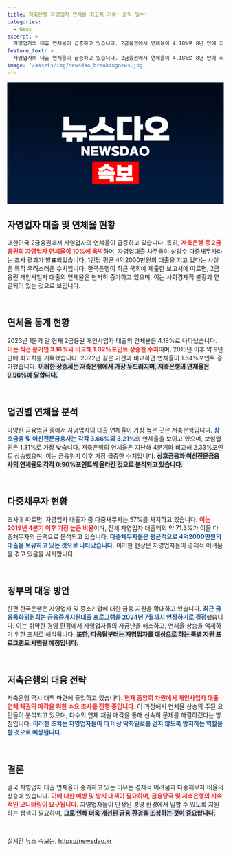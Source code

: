 ```yaml
---
title: 저축은행 자영업자 연체율 최고치 기록! 클릭 필수!
categories:
  - News
excerpt: >
  자영업자의 대출 연체율이 급증하고 있습니다. 2금융권에서 연체율이 4.18%로 8년 만에 최고치를 기록했으며, 대출자의 57%가 다중채무자입니다. 평균 대출금액은 4.2억 원으로, 자영업자들의 경제적 어려움이 심화되고 있습니다. 정부의 금융 지원 연장에도 불구하고 상황은 더욱 악화되고 있습니다.
feature_text: >
  자영업자의 대출 연체율이 급증하고 있습니다. 2금융권에서 연체율이 4.18%로 8년 만에 최고치를 기록했으며, 대출자의 57%가 다중채무자입니다. 평균 대출금액은 4.2억 원으로, 자영업자들의 경제적 어려움이 심화되고 있습니다. 정부의 금융 지원 연장에도 불구하고 상황은 더욱 악화되고 있습니다.
image: '/assets/img/newsdao_breakingnews.jpg'
---
```


<p><img src="/assets/img/newsdao_breakingnews.jpg" alt="cryptoinkorea 속보" /></p>

<h2 data-ke-size="size26">자영업자 대출 및 연체율 현황</h2>

<p data-ke-size="size16">대한민국 2금융권에서 자영업자의 연체율이 급증하고 있습니다. 특히, <b><span style="color: #ee2323;">저축은행 등 2금융권의 자영업자 연체율이 10%에 육박</span></b>하며, 자영업대출 차주들이 상당수 다중채무자라는 조사 결과가 발표되었습니다. 1인당 평균 4억2000만원의 대출을 지고 있다는 사실은 특히 우려스러운 수치입니다. 한국은행이 최근 국회에 제출한 보고서에 따르면, 2금융권 개인사업자 대출의 연체율은 현저히 증가하고 있으며, 이는 사회경제적 불황과 연결되어 있는 것으로 보입니다. </p>

<p data-ke-size="size16">&nbsp;</p>

<h2 data-ke-size="size26">연체율 통계 현황</h2>

<p data-ke-size="size16">2023년 1분기 말 현재 2금융권 개인사업자 대출의 연체율은 4.18%로 나타났습니다. <b><span style="color: #ee2323;">이는 직전 분기인 3.16%와 비교해 1.02%포인트 상승한 수치</span></b>이며, 2015년 이후 약 9년 만에 최고치를 기록했습니다. 2022년 같은 기간과 비교하면 연체율이 1.64%포인트 증가했습니다. <b><span style="background-color: #21538527;">이러한 상승세는 저축은행에서 가장 두드러지며, 저축은행의 연체율은 9.96%에 달합니다.</span></b></p>

<p data-ke-size="size16">&nbsp;</p>

<h2 data-ke-size="size26">업권별 연체율 분석</h2>

<p data-ke-size="size16">다양한 금융업권 중에서 자영업자의 대출 연체율이 가장 높은 곳은 저축은행입니다. <b><span style="color: #1a5490;">상호금융 및 여신전문금융사는 각각 3.66%와 3.21%</span></b>의 연체율을 보이고 있으며, 보험업권은 1.31%로 가장 낮습니다. 저축은행의 연체율은 지난해 4분기와 비교해 2.33%포인트 상승했으며, 이는 금융위기 이후 가장 급증한 수치입니다. <b><span style="background-color: #21538527;">상호금융과 여신전문금융사의 연체율도 각각 0.90%포인트씩 올라간 것으로 분석되고 있습니다.</span></b></p>

<p data-ke-size="size16">&nbsp;</p>

<h2 data-ke-size="size26">다중채무자 현황</h2>

<p data-ke-size="size16">조사에 따르면, 자영업자 대출자 중 다중채무자는 57%를 차지하고 있습니다. <b><span style="color: #ee2323;">이는 2019년 4분기 이후 가장 높은 비율</span></b>이며, 전체 자영업자 대출액의 약 71.3%가 이들 다중채무자의 금액으로 분석되고 있습니다. <b><span style="color: #1a5490;">다중채무자들은 평균적으로 4억2000만원의 대출을 보유하고 있는 것으로 나타났습니다.</span></b> 이러한 현상은 자영업자들이 경제적 어려움을 겪고 있음을 시사합니다.</p>

<p data-ke-size="size16">&nbsp;</p>

<h2 data-ke-size="size26">정부의 대응 방안</h2>

<p data-ke-size="size16">한편 한국은행은 자영업자 및 중소기업에 대한 금융 지원을 확대하고 있습니다. <b><span style="color: #1a5490;">최근 금융통화위원회는 금융중개지원대출 프로그램을 2024년 7월까지 연장하기로 결정</span></b>했습니다. 이는 취약한 경영 환경에서 자영업자들의 자금난을 해소하고, 연체율 상승을 억제하기 위한 조치로 해석됩니다. <b><span style="background-color: #21538527;">또한, 다음달부터는 자영업자를 대상으로 하는 특별 지원 프로그램도 시행될 예정입니다.</span></b></p>

<p data-ke-size="size16">&nbsp;</p>

<h2 data-ke-size="size26">저축은행의 대응 전략</h2>

<p data-ke-size="size16">저축은행 역시 대책 마련에 돌입하고 있습니다. <b><span style="color: #ee2323;">현재 중앙회 차원에서 개인사업자 대출 연체 채권의 매각을 위한 수요 조사를 진행 중입니다.</span></b> 이 과정에서 연체율 상승의 주된 요인들이 분석되고 있으며, 다수의 연체 채권 매각을 통해 신속히 문제를 해결하겠다는 방침입니다. <b><span style="color: #1a5490;">이러한 조치는 자영업자들이 더 이상 악화일로를 걷지 않도록 방지하는 역할을 할 것으로 예상됩니다.</span></b></p>

<p data-ke-size="size16">&nbsp;</p>

<h2 data-ke-size="size26">결론</h2>

<p data-ke-size="size16">결국 자영업자 대출 연체율이 증가하고 있는 이유는 경제적 어려움과 다중채무자 비율의 상승에 있습니다. <b><span style="color: #ee2323;">이에 대한 예방 및 방지 대책이 필요하며, 금융당국 및 저축은행의 지속적인 모니터링이 요구됩니다.</span></b> 자영업자들이 안정된 경영 환경에서 일할 수 있도록 지원하는 정책이 필요하며, <b><span style="background-color: #21538527;">그로 인해 더욱 개선된 금융 환경을 조성하는 것이 중요합니다.</span></b></p>

<p data-ke-size="size16">&nbsp;</p>
실시간 뉴스 속보는, <a href="https://newsdao.kr" rel="dofollow">https://newsdao.kr</a>


